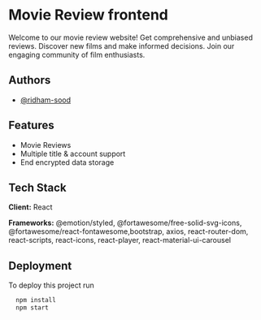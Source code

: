 
# Movie Review frontend

Welcome to our movie review website! Get comprehensive and unbiased reviews. Discover new films and make informed decisions. Join our engaging community of film enthusiasts.

## Authors

- [@ridham-sood](https://github.com/ridham-sood)

## Features

- Movie Reviews
- Multiple title & account support
- End encrypted data storage

## Tech Stack

**Client:** React

**Frameworks:** @emotion/styled, @fortawesome/free-solid-svg-icons, @fortawesome/react-fontawesome,bootstrap, axios, react-router-dom, react-scripts, react-icons, react-player, react-material-ui-carousel


## Deployment

To deploy this project run

```bash
  npm install
  npm start
```